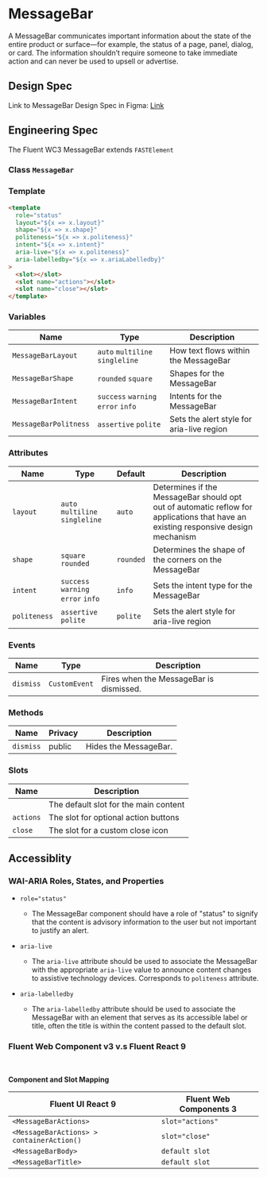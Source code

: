 # MessageBar

A MessageBar communicates important information about the state of the entire product or surface—for example, the status of a page, panel, dialog, or card. The information shouldn’t require someone to take immediate action and can never be used to upsell or advertise.

## Design Spec

Link to MessageBar Design Spec in Figma: [Link](https://www.figma.com/file/bKlUyX5FpvpiVelldHdYtI/MessageBar?type=design&node-id=3408-194151&mode=design&t=6FqaliFB9iOrRiaB-0)

## Engineering Spec

The Fluent WC3 MessageBar extends `FASTElement`

### Class `MessageBar`

### Template

```html
<template
  role="status"
  layout="${x => x.layout}"
  shape="${x => x.shape}"
  politeness="${x => x.politeness}"
  intent="${x => x.intent}"
  aria-live="${x => x.politeness}"
  aria-labelledby="${x => x.ariaLabelledby}"
>
  <slot></slot>
  <slot name="actions"></slot>
  <slot name="close"></slot>
</template>
```

### **Variables**

| Name                  | Type                               | Description                               |
| --------------------- | ---------------------------------- | ----------------------------------------- |
| `MessageBarLayout`    | `auto` `multiline` `singleline`    | How text flows within the MessageBar      |
| `MessageBarShape`     | `rounded` `square`                 | Shapes for the MessageBar                 |
| `MessageBarIntent`    | `success` `warning` `error` `info` | Intents for the MessageBar                |
| `MessageBarPolitness` | `assertive` `polite`               | Sets the alert style for aria-live region |

### **Attributes**

| Name         | Type                               | Default   | Description                                                                                                                        |
| ------------ | ---------------------------------- | --------- | ---------------------------------------------------------------------------------------------------------------------------------- |
| `layout`     | `auto` `multiline` `singleline`    | `auto`    | Determines if the MessageBar should opt out of automatic reflow for applications that have an existing responsive design mechanism |
| `shape`      | `square` `rounded`                 | `rounded` | Determines the shape of the corners on the MessageBar                                                                              |
| `intent`     | `success` `warning` `error` `info` | `info`    | Sets the intent type for the MessageBar                                                                                            |
| `politeness` | `assertive` `polite`               | `polite`  | Sets the alert style for aria-live region                                                                                          |

### **Events**

| Name      | Type          | Description                             |
| --------- | ------------- | --------------------------------------- |
| `dismiss` | `CustomEvent` | Fires when the MessageBar is dismissed. |

### **Methods**

| Name      | Privacy | Description           |
| --------- | ------- | --------------------- |
| `dismiss` | public  | Hides the MessageBar. |

### **Slots**

| Name      | Description                           |
| --------- | ------------------------------------- |
|           | The default slot for the main content |
| `actions` | The slot for optional action buttons  |
| `close`   | The slot for a custom close icon      |

## **Accessiblity**

### **WAI-ARIA Roles, States, and Properties**

- `role="status"`

  - The MessageBar component should have a role of "status" to signify that the content is advisory information to the user but not important to justify an alert.

- `aria-live`

  - The `aria-live` attribute should be used to associate the MessageBar with the appropriate `aria-live` value to announce content changes to assistive technology devices. Corresponds to `politeness` attribute.

- `aria-labelledby`

  - The `aria-labelledby` attribute should be used to associate the MessageBar with an element that serves as its accessible label or title, often the title is within the content passed to the default slot.

### **Fluent Web Component v3 v.s Fluent React 9**

<br />

**Component and Slot Mapping**

| Fluent UI React 9                         | Fluent Web Components 3 |
| ----------------------------------------- | ----------------------- |
| `<MessageBarActions>`                     | `slot="actions"`        |
| `<MessageBarActions> > containerAction()` | `slot="close"`          |
| `<MessageBarBody>`                        | `default slot`          |
| `<MessageBarTitle> `                      | `default slot`          |
